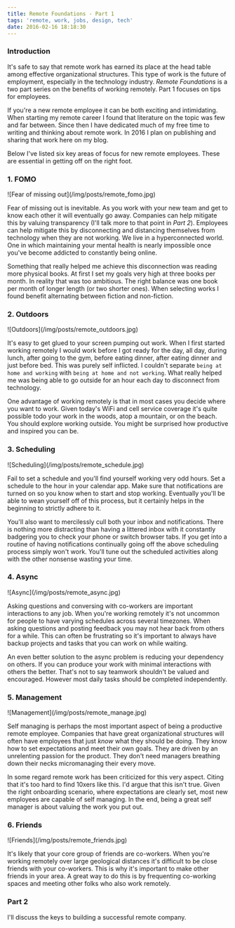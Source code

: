 ```yaml
---
title: Remote Foundations - Part 1
tags: 'remote, work, jobs, design, tech'
date: 2016-02-16 18:18:30
---
```



### Introduction

It's safe to say that remote work has earned its place at the head table among effective organizational structures. This type of work is the future of employment, especially in the technology industry. _Remote Foundations_ is a two part series on the benefits of working remotely. Part 1 focuses on tips for employees.

If you're a new remote employee it can be both exciting and intimidating. When starting my remote career I found that literature on the topic was few and far between. Since then I have dedicated much of my free time to writing and thinking about remote work. In 2016 I plan on publishing and sharing that work here on my blog.

Below I've listed six key areas of focus for new remote employees. These are essential in getting off on the right foot.

### 1. FOMO

<div class="caption">![Fear of missing out](/img/posts/remote_fomo.jpg)</div>

Fear of missing out is inevitable. As you work with your new team and get to know each other it will eventually go away. Companies can help mitigate this by valuing transparency (I'll talk more to that point in _Part 2_). Employees can help mitigate this by disconnecting and distancing themselves from technology when they are not working. We live in a hyperconnected world. One in which maintaining your mental health is nearly impossible once you've become addicted to constantly being online.

Something that really helped me achieve this disconnection was reading more physical books. At first I set my goals very high at three books per month. In reality that was too ambitious. The right balance was one book per month of longer length (or two shorter ones). When selecting works I found benefit alternating between fiction and non-fiction.

### 2. Outdoors

<div class="caption">![Outdoors](/img/posts/remote_outdoors.jpg)</div>

It's easy to get glued to your screen pumping out work. When I first started working remotely I would work before I got ready for the day, all day, during lunch, after going to the gym, before eating dinner, after eating dinner and just before bed. This was purely self inflicted. I couldn't separate `being at home and working` with `being at home and not working`. What really helped me was being able to go outside for an hour each day to disconnect from technology.

One advantage of working remotely is that in most cases you decide where you want to work. Given today's WiFi and cell service coverage it's quite possible todo your work in the woods, atop a mountain, or on the beach. You should explore working outside. You might be surprised how productive and inspired you can be.

### 3. Scheduling

<div class="caption">![Scheduling](/img/posts/remote_schedule.jpg)</div>

Fail to set a schedule and you'll find yourself working very odd hours. Set a schedule to the hour in your calendar app. Make sure that notifications are turned on so you know when to start and stop working. Eventually you'll be able to wean yourself off of this process, but it certainly helps in the beginning to strictly adhere to it.

You'll also want to mercilessly cull both your inbox and notifications. There is nothing more distracting than having a littered inbox with it constantly badgering you to check your phone or switch browser tabs. If you get into a routine of having notifications continually going off the above scheduling process simply won't work. You'll tune out the scheduled activities along with the other nonsense wasting your time.

### 4. Async

<div class="caption">![Async](/img/posts/remote_async.jpg)</div>

Asking questions and conversing with co-workers are important interactions to any job. When you're working remotely it's not uncommon for people to have varying schedules across several timezones. When asking questions and posting feedback you may not hear back from others for a while. This can often be frustrating so it's important to always have backup projects and tasks that you can work on while waiting.

An even better solution to the async problem is reducing your dependency on others. If you can produce your work with minimal interactions with others the better. That's not to say teamwork shouldn't be valued and encouraged. However most daily tasks should be completed independently.

### 5. Management

<div class="caption">![Management](/img/posts/remote_manage.jpg)</div>

Self managing is perhaps the most important aspect of being a productive remote employee. Companies that have great organizational structures will often have employees that just _know_ what they should be doing. They know how to set expectations and meet their own goals. They are driven by an unrelenting passion for the product. They don't need managers breathing down their necks micromanaging their every move.

In some regard remote work has been criticized for this very aspect. Citing that it's too hard to find 10xers like this. I'd argue that this isn't true. Given the right onboarding scenario, where expectations are clearly set, most new employees are capable of self managing. In the end, being a great self manager is about valuing the work you put out.

### 6. Friends

<div class="caption">![Friends](/img/posts/remote_friends.jpg)</div>

It's likely that your core group of friends are co-workers. When you're working remotely over large geological distances it's difficult to be close friends with your co-workers. This is why it's important to make other friends in your area. A great way to do this is by frequenting co-working spaces and meeting other folks who also work remotely.

### Part 2

I'll discuss the keys to building a successful remote company.

